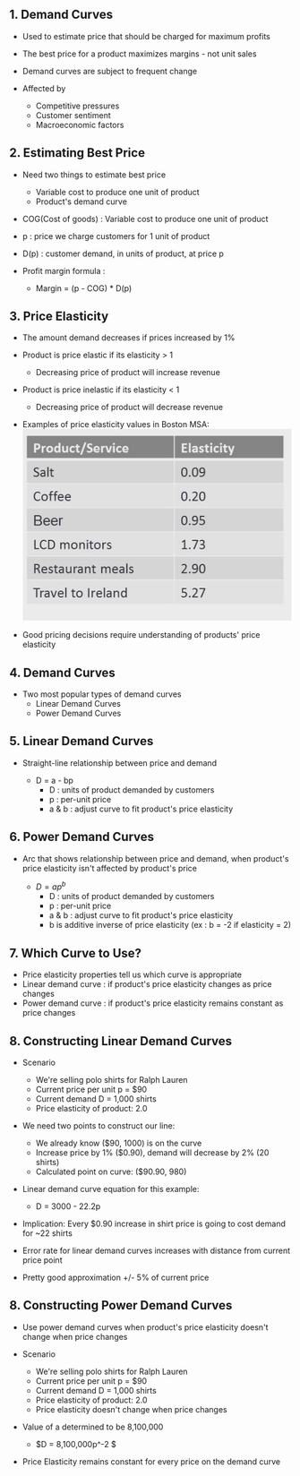 ## 1. Demand Curves

- Used to estimate price that should be charged for maximum profits

- The best price for a product maximizes margins - not unit sales

- Demand curves are subject to frequent change

- Affected by 
    - Competitive pressures
    - Customer sentiment
    - Macroeconomic factors

## 2. Estimating Best Price

- Need two things to estimate best price
    - Variable cost to produce one unit of product
    - Product's demand curve

- COG(Cost of goods) : Variable cost to produce one unit of product

- p : price we charge customers for 1 unit of product

- D(p) : customer demand, in units of product, at price p

- Profit margin formula : 

    - Margin = (p - COG) * D(p)


## 3. Price Elasticity

- The amount demand decreases if prices increased by 1%

- Product is price elastic if its elasticity > 1
    - Decreasing price of product will increase revenue

- Product is price inelastic if its elasticity < 1
    - Decreasing price of product will decrease revenue

- Examples of price elasticity values in Boston MSA:
    <img src="../Img/Pricing_Analytics_Creating_Linear_n_Power_Demand_Curves_1.jpg">


- Good pricing decisions require understanding of products' price elasticity

## 4. Demand Curves

- Two most popular types of demand curves
    - Linear Demand Curves
    - Power Demand Curves

## 5. Linear Demand Curves

- Straight-line relationship between price and demand

    - D = a - bp
        - D : units of product demanded by customers
        - p : per-unit price
        - a & b : adjust curve to fit product's price elasticity

## 6. Power Demand Curves

- Arc that shows relationship between price and demand, when product's price elasticity isn't affected by product's price

    - $D = ap^b$
        - D : units of product demanded by customers
        - p : per-unit price
        - a & b : adjust curve to fit product's price elasticity
        - b is additive inverse of price elasticity (ex : b = -2 if elasticity = 2)

## 7. Which Curve to Use?

- Price elasticity properties tell us which curve is appropriate
- Linear demand curve : if product's price elasticity changes as price changes
- Power demand curve : if product's price elasticity remains constant as price changes

## 8. Constructing Linear Demand Curves

- Scenario
    - We're selling polo shirts for Ralph Lauren
    - Current price per unit p = $90
    - Current demand D = 1,000 shirts
    - Price elasticity of product: 2.0

- We need two points to construct our line:
    - We already know ($90, 1000) is on the curve
    - Increase price by 1% ($0.90), demand will decrease by 2% (20 shirts)
    - Calculated point on curve: ($90.90, 980)

- Linear demand curve equation for this example:

    - D = 3000 - 22.2p

- Implication: Every $0.90 increase in shirt price is going to cost demand for ~22 shirts

- Error rate for linear demand curves increases with distance from current price point

- Pretty good approximation +/- 5% of current price

## 8. Constructing Power Demand Curves

- Use power demand curves when product's price elasticity doesn't change when price changes

- Scenario
    - We're selling polo shirts for Ralph Lauren
    - Current price per unit p = $90
    - Current demand D = 1,000 shirts
    - Price elasticity of product: 2.0
    - Price elasticity doesn't change when price changes


- Value of a determined to be 8,100,000

    - $D = 8,100,000p^-2 $

- Price Elasticity remains constant for every price on the demand curve
